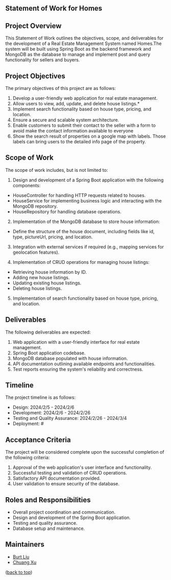 <div id="readme-top"></div>


<!-- TABLE OF CONTENTS -->
## Statement of Work for Homes


## Project Overview


This Statement of Work outlines the objectives, scope, and deliverables for the development of a Real Estate Management System named Homes.The system will be built using Spring Boot as the backend framework and MongoDB as the database to manage and implement post and query functionality for sellers and buyers.


## Project Objectives


The primary objectives of this project are as follows:


1. Develop a user-friendly web application for real estate management.
2. Allow users to view, add, update, and delete house listings.*
3. Implement search functionality based on house type, pricing, and location.
4. Ensure a secure and scalable system architecture.
5. Enable customers to submit their contact to the seller with a form to avoid make the contact information available to everyone
6. Show the search result of properties on a google map with labels. Those labels can bring users to the detailed info page of the property.


## Scope of Work


The scope of work includes, but is not limited to:


1. Design and development of a Spring Boot application with the following components:
- HouseController for handling HTTP requests related to houses.
- HouseService for implementing business logic and interacting with the MongoDB repository.
- HouseRepository for handling database operations.


2. Implementation of the MongoDB database to store house information:
- Define the structure of the house document, including fields like id, type, pictureUrl, pricing, and location.


3. Integration with external services if required (e.g., mapping services for geolocation features).


4. Implementation of CRUD operations for managing house listings:
- Retrieving house information by ID.
- Adding new house listings.
- Updating existing house listings.
- Deleting house listings.


5. Implementation of search functionality based on house type, pricing, and location.


## Deliverables


The following deliverables are expected:


1. Web application with a user-friendly interface for real estate management.
2. Spring Boot application codebase.
3. MongoDB database populated with house information.
4. API documentation outlining available endpoints and functionalities.
5. Test reports ensuring the system's reliability and correctness.


## Timeline


The project timeline is as follows:


- Design: 2024/2/5 - 2024/2/6
- Development: 2024/2/6 - 2024/2/26
- Testing and Quality Assurance: 2024/2/26 - 2024/3/4
- Deployment: #


## Acceptance Criteria


The project will be considered complete upon the successful completion of the following criteria:


1. Approval of the web application's user interface and functionality.
2. Successful testing and validation of CRUD operations.
3. Satisfactory API documentation provided.
4. User validation to ensure security of the database.


## Roles and Responsibilities


- Overall project coordination and communication.
- Design and development of the Spring Boot application.
- Testing and quality assurance.
- Database setup and maintenance.



## Maintainers


- [Burt Liu](https://github.com/burtlau)
- [Chuang Xu](https://github.com/chunangxu)



<p align="left">(<a href="#readme-top">back to top</a>)</p>
